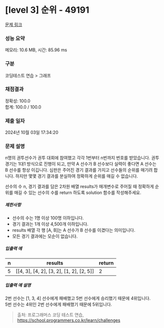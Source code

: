 # [level 3] 순위 - 49191 

[문제 링크](https://school.programmers.co.kr/learn/courses/30/lessons/49191?language=python3) 

### 성능 요약

메모리: 10.6 MB, 시간: 85.96 ms

### 구분

코딩테스트 연습 > 그래프

### 채점결과

정확성: 100.0<br/>합계: 100.0 / 100.0

### 제출 일자

2024년 10월 03일 17:34:20

### 문제 설명

<p>n명의 권투선수가 권투 대회에 참여했고 각각 1번부터 n번까지 번호를 받았습니다. 권투 경기는 1대1 방식으로 진행이 되고, 만약 A 선수가 B 선수보다 실력이 좋다면 A 선수는 B 선수를 항상 이깁니다. 심판은 주어진 경기 결과를 가지고 선수들의 순위를 매기려 합니다. 하지만 몇몇 경기 결과를 분실하여 정확하게 순위를 매길 수 없습니다.</p>

<p>선수의 수 n, 경기 결과를 담은 2차원 배열 results가 매개변수로 주어질 때 정확하게 순위를 매길 수 있는 선수의 수를 return 하도록 solution 함수를 작성해주세요.</p>

<h5>제한사항</h5>

<ul>
<li>선수의 수는 1명 이상 100명 이하입니다.</li>
<li>경기 결과는 1개 이상 4,500개 이하입니다.</li>
<li>results 배열 각 행 [A, B]는 A 선수가 B 선수를 이겼다는 의미입니다.</li>
<li>모든 경기 결과에는 모순이 없습니다.</li>
</ul>

<h5>입출력 예</h5>
<table class="table">
        <thead><tr>
<th>n</th>
<th>results</th>
<th>return</th>
</tr>
</thead>
        <tbody><tr>
<td>5</td>
<td>[[4, 3], [4, 2], [3, 2], [1, 2], [2, 5]]</td>
<td>2</td>
</tr>
</tbody>
      </table>
<h5>입출력 예 설명</h5>

<p>2번 선수는 [1, 3, 4] 선수에게 패배했고 5번 선수에게 승리했기 때문에 4위입니다.<br>
5번 선수는 4위인 2번 선수에게 패배했기 때문에 5위입니다.</p>


> 출처: 프로그래머스 코딩 테스트 연습, https://school.programmers.co.kr/learn/challenges